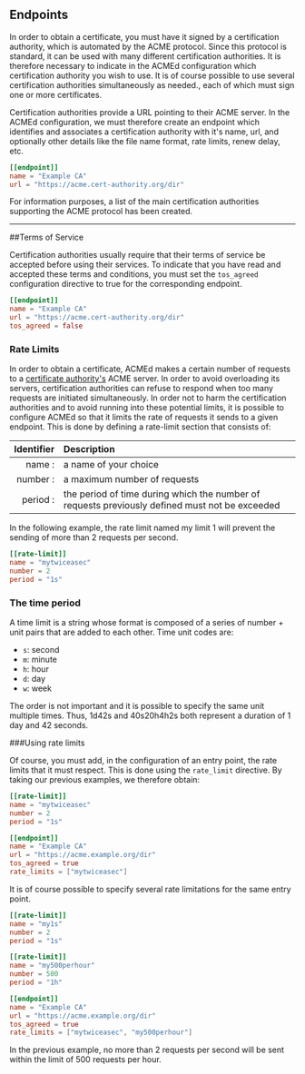 [//]: # (Copying and distribution of this file, with or without modification,)
[//]: # (are permitted in any medium without royalty provided the copyright)
[//]: # (notice and this notice are preserved.  This file is offered as-is,)
[//]: # (without any warranty.)

## Endpoints

In order to obtain a certificate, you must have it signed by a certification authority, which is automated by the ACME protocol. Since this protocol is standard, it can be used with many different certification authorities. It is therefore necessary to indicate in the ACMEd configuration which certification authority you wish to use. It is of course possible to use several certification authorities simultaneously as needed., each of which must sign one or more certificates.

Certification authorities provide a URL pointing to their ACME server. In the ACMEd configuration, we must therefore create an endpoint which identifies and associates a certification authority with it's name, url, and optionally other details like the file name format, rate limits, renew delay, etc.

``` toml
[[endpoint]]
name = "Example CA"
url = "https://acme.cert-authority.org/dir"
```

For information purposes, a list of the main certification authorities supporting the ACME protocol has been created.

---

##Terms of Service

Certification authorities usually require that their terms of service be accepted before using their services. To indicate that you have read and accepted these terms and conditions, you must set the `tos_agreed` configuration directive to true for the corresponding endpoint.

``` toml
[[endpoint]]
name = "Example CA"
url = "https://acme.cert-authority.org/dir"
tos_agreed = false
```

### Rate Limits

In order to obtain a certificate, ACMEd makes a certain number of requests to a [certificate authority's](Additional-Certificate-Authorities.md) ACME server. In order to avoid overloading its servers, certification authorities can refuse to respond when too many requests are initiated simultaneously. In order not to harm the certification authorities and to avoid running into these potential limits, it is possible to configure ACMEd so that it limits the rate of requests it sends to a given endpoint. This is done by defining a rate-limit section that consists of:

| Identifier | Description |
| --: | :-- |
|name :| a name of your choice|
|number :| a maximum number of requests|
|period :| the period of time during which the number of requests previously defined must not be exceeded|

In the following example, the rate limit named my limit 1 will prevent the sending of more than 2 requests per second.

``` toml
[[rate-limit]]
name = "mytwiceasec"
number = 2
period = "1s"
```

### The time period

A time limit is a string whose format is composed of a series of number + unit pairs that are added to each other. Time unit codes are:

- `s`: second
- `m`: minute
- `h`: hour
- `d`: day
- `w`: week

The order is not important and it is possible to specify the same unit multiple times. Thus, 1d42s and 40s20h4h2s both represent a duration of 1 day and 42 seconds.

###Using rate limits

Of course, you must add, in the configuration of an entry point, the rate limits that it must respect. This is done using the `rate_limit` directive. By taking our previous examples, we therefore obtain:

``` toml
[[rate-limit]]
name = "mytwiceasec"
number = 2
period = "1s"

[[endpoint]]
name = "Example CA"
url = "https://acme.example.org/dir"
tos_agreed = true
rate_limits = ["mytwiceasec"]
```

It is of course possible to specify several rate limitations for the same entry point.

``` toml
[[rate-limit]]
name = "my1s"
number = 2
period = "1s"

[[rate-limit]]
name = "my500perhour"
number = 500
period = "1h"

[[endpoint]]
name = "Example CA"
url = "https://acme.example.org/dir"
tos_agreed = true
rate_limits = ["mytwiceasec", "my500perhour"]
```

In the previous example, no more than 2 requests per second will be sent within the limit of 500 requests per hour.

